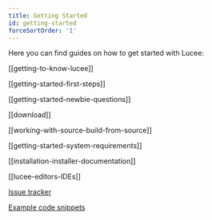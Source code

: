 ```yaml
---
title: Getting Started
id: getting-started
forceSortOrder: '1'
---
```


Here you can find guides on how to get started with Lucee:

[[getting-to-know-lucee]]

[[getting-started-first-steps]]

[[getting-started-newbie-questions]]

[[download]]

[[working-with-source-build-from-source]]

[[getting-started-system-requirements]]

[[installation-installer-documentation]]

[[lucee-editors-IDEs]]

[Issue tracker](https://luceeserver.atlassian.net/)

[Example code snippets](https://github.com/lucee/Example-Code)
